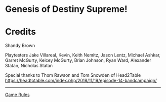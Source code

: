 # Genesis of Destiny Supreme!

# Credits

Shandy Brown

Playtesters
Jake Villareal, Kevin, Keith Nemitz, Jason Lentz, Michael Ashkar, Garret McGurty,
Kelcey McGurty, Brian Johnson, Ryan Ward, Alexander Statan, Nicholas Statan

Special thanks to Thom Rawson and Tom Snowden of Head2Table
https://headtotable.com/index.php/2018/11/19/episode-14-bandcampaign/

----

[Game Rules](rules.md)
